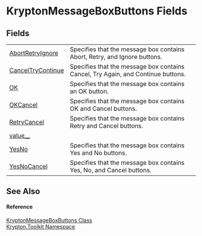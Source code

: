 # KryptonMessageBoxButtons Fields




## Fields
<table>
<tr>
<td><a href="5f8bf1ab-53b4-a270-3266-a44fb07b4ae3.md">AbortRetryIgnore</a></td>
<td>Specifies that the message box contains Abort, Retry, and Ignore buttons.</td></tr>
<tr>
<td><a href="83ecdc5d-12ac-a58a-98af-5211ddc51d55.md">CancelTryContinue</a></td>
<td>Specifies that the message box contains Cancel, Try Again, and Continue buttons.</td></tr>
<tr>
<td><a href="a63956a0-fe7a-5131-8aee-290040c44595.md">OK</a></td>
<td>Specifies that the message box contains an OK button.</td></tr>
<tr>
<td><a href="a1137442-3752-6be2-59d5-9912821d586d.md">OKCancel</a></td>
<td>Specifies that the message box contains OK and Cancel buttons.</td></tr>
<tr>
<td><a href="66cbaab5-bc71-c597-3225-97ddc491f806.md">RetryCancel</a></td>
<td>Specifies that the message box contains Retry and Cancel buttons.</td></tr>
<tr>
<td><a href="fcaa2901-3d0f-a0d9-895e-4861280c9c8b.md">value__</a></td>
<td> </td></tr>
<tr>
<td><a href="153090d3-0a56-06e7-3efe-e6adb20cdb03.md">YesNo</a></td>
<td>Specifies that the message box contains Yes and No buttons.</td></tr>
<tr>
<td><a href="dc429bff-142f-42d4-0d93-30974d442f5d.md">YesNoCancel</a></td>
<td>Specifies that the message box contains Yes, No, and Cancel buttons.</td></tr>
</table>

## See Also


#### Reference
<a href="fb4b002a-36d8-4021-2af1-15c5951eb49d.md">KryptonMessageBoxButtons Class</a>  
<a href="79d2eac2-21f4-54ff-7552-b20c33c30600.md">Krypton.Toolkit Namespace</a>  
